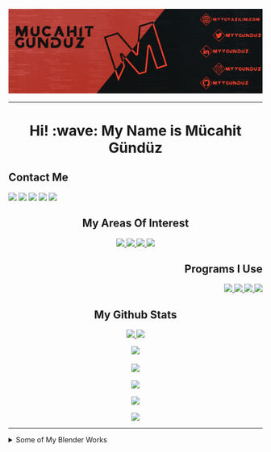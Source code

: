 [![Social banner for myygunduz](https://github.com/myygunduz/myygunduz/blob/main/assets/ReadMe.gif)](https://myygyazilim.com)
<hr>

<h1 align='center'> Hi! :wave: My Name is Mücahit Gündüz</h1>


<h2 align='left'>Contact Me</h2>
<p align="left"><a href="https://twitter.com/myygunduz" ><img src="https://img.shields.io/badge/twitter-%231DA1F2.svg?&style=for-the-badge&logo=twitter&logoColor=white" height=25></a> <a href="https://www.linkedin.com/in/myygunduz/" ><img src="https://img.shields.io/badge/linkedin-%230077B5.svg?&style=for-the-badge&logo=linkedin&logoColor=white" height=25></a> <a href="https://www.instagram.com/myygunduz/" ><img src="https://img.shields.io/badge/instagram-%23E4405F.svg?&style=for-the-badge&logo=instagram&logoColor=white" height=25></a> <a href='https://github.com/myygunduz' ><img  src="https://img.shields.io/badge/github%20-%23121011.svg?&style=for-the-badge&logo=github&logoColor=white" height=25></a>
  <a href='mailto:myygunduz@gmail.com' ><img  src="https://img.shields.io/badge/Gmail-D14836?style=for-the-badge&logo=gmail&logoColor=white" height=25></a>
</p>
<h2 align='center'>My Areas Of Interest</h2>
<p align="center"> 
  <a href='https://www.python.org/' ><img src="https://img.shields.io/badge/python%20-%2314354C.svg?&style=for-the-badge&logo=python&logoColor=white"/> </a> 
  <a href='https://doc.qt.io/qtforpython/' ><img src="https://img.shields.io/badge/Qt-%23217346.svg?style=for-the-badge&logo=Qt&logoColor=white"/> </a> 
  <a href='https://www.blender.org/' ><img src="https://img.shields.io/badge/blender-%23F5792A.svg?style=for-the-badge&logo=blender&logoColor=white"/> </a> 
  <a href='https://www.adobe.com/' ><img src="https://img.shields.io/badge/adobephotoshop-%2331A8FF.svg?style=for-the-badge&logo=adobephotoshop&logoColor=white"/> </a> 
</p>

<h2 align='right'>Programs I Use </h2>
<p align="right"> 
  <a href='https://code.visualstudio.com/' ><img src="https://img.shields.io/badge/VisualStudioCode-0078d7.svg?style=for-the-badge&logo=visual-studio-code&logoColor=white"/> </a> 
  <a href='https://atom.io/' ><img src="https://img.shields.io/badge/Atom-%2366595C.svg?style=for-the-badge&logo=atom&logoColor=white"/> </a> 
  <a href='https://discord.com/' ><img src="https://img.shields.io/badge/myygunduz-5693-%237289DA.svg?style=for-the-badge&logo=discord&logoColor=white"/> </a> 
  <a href='https://open.spotify.com/user/muzfrkerw94g74itrb7fujiid?si=39b9a523ff084533' ><img src="https://img.shields.io/badge/Spotify-1ED760?style=for-the-badge&logo=spotify&logoColor=white"/> </a> 
</p>

<h2 align='center'> My Github Stats</h2>
<p align=center>
  <a href="https://github.com/myygunduz">
    <img src="https://komarev.com/ghpvc/?username=myygunduz&style=flat-square&color=ff422e&label=Profile+Views">
  </a>
  <a href="https://github.com/myygunduz?tab=repositories">
    <img src="https://badges.pufler.dev/repos/myygunduz?style=flat-square&color=fe422e&logo=github">
  </a>
</p>

<p align="center">
<a href="https://github.com/myygunduz?tab=followers"><img src="https://img.shields.io/github/followers/myygunduz?style=social"></a>
</p>

<p align=center>  
  <a href="https://github.com/myygunduz"><img align=center src="https://github-readme-stats.vercel.app/api?username=myygunduz&show_icons=true&theme=custom&bg_color=111111&text_color=ffffff&icon_color=fe422e&title_color=fe422e&border_color=fe422e" width=500></a></p>
<p align=center>   <a href="https://github.com/myygunduz"><img align=center src="https://github-readme-stats.vercel.app/api/top-langs/?username=myygunduz&exclude_repo=github-readme-stats,anuraghazra.github.io&theme=custom&bg_color=111111&text_color=ffffff&icon_color=fe422e&title_color=fe422e&border_color=fe422e"></a>
</p>
<p align=center>  
  <a href="https://github.com/myygunduz"><img align=center src="https://github-readme-streak-stats.herokuapp.com/?user=myygunduz&background=111111&text_color=ffffff&fire=fe422e&sideNums=fe422e&border=fe422e&dates=ffffff&currStreakNum=fe422e&ring=fe422e&stroke=fe422e&currStreakLabel=fe422e&sideLabels=fe422e" width=500></a></p>
 
 <p align=center>   <a href="https://github.com/myygunduz"><img align=center src="https://github-readme-stats.vercel.app/api/wakatime?username=myygunduz&exclude_repo=github-readme-stats,anuraghazra.github.io&theme=custom&bg_color=111111&text_color=ffffff&icon_color=fe422e&title_color=fe422e&border_color=fe422e"></a>
</p>

<hr>

<details>
  <summary>Some of My Blender Works</summary>
  <p align='center'>
    <img src="https://github.com/myygunduz/myygunduz/blob/main/assets/blenderWorks/blenderWorkOne.gif">
  </p>
  <p align='center'>
    <img src="https://github.com/myygunduz/myygunduz/blob/main/assets/blenderWorks/blenderWorkTwo.png">
  </p>
</details>
